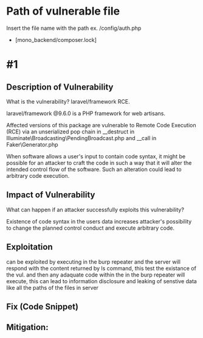 # Path of vulnerable file

Insert the file name with the path ex. /config/auth.php

- [mono_backend/composer.lock]

# \#1

## Description of Vulnerability

What is the vulnerability?
laravel/framework RCE.
<!-- 
        CWE-94 Improper Control of Generation of Code ('Code Injection')
        CVE 2022-31279
        CVSS 8.1 -->
    
laravel/framework @9.6.0 is a PHP framework for web artisans.

Affected versions of this package are vulnerable to Remote Code Execution (RCE) via an unserialized pop chain in __destruct in Illuminate\Broadcasting\PendingBroadcast.php and __call in Faker\Generator.php

When software allows a user's input to contain code syntax, it might be possible for an attacker to craft the code in such a way that it will alter the intended control flow of the software. Such an alteration could lead to arbitrary code execution.

## Impact of Vulnerability

What can happen if an attacker successfully exploits this vulnerability?

Existence of code syntax in the users data increases attacker's possibility to change the planned control conduct and execute arbitrary code.

## Exploitation

can be exploited by executing <?php system('ls') ?> in the burp repeater and the server will respond with the content returned by ls command, this test the existance of the vul. and then any adaquate code within the <? php ?> in the burp repeater will execute, this can lead to information disclosure and leaking of senstive data like all the paths of the files in server

## Fix (Code Snippet)


## Mitigation:
